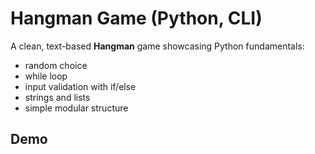 # Hangman Game (Python, CLI)

A clean, text-based **Hangman** game showcasing Python fundamentals:
- random choice
- while loop
- input validation with if/else
- strings and lists
- simple modular structure

## Demo
